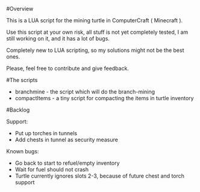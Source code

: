 #Overview

This is a LUA script for the mining turtle in ComputerCraft ( Minecraft ).

Use this script at your own risk, all stuff is not yet completely tested,
I am still working on it, and it has a lot of bugs.

Completely new to LUA scripting, so my solutions might not be the best ones.

Please, feel free to contribute and give feedback.

#The scripts

* branchmine - the script which will do the branch-mining
* compactItems - a tiny script for compacting the items in turtle inventory

#Backlog

Support:
* Put up torches in tunnels
* Add chests in tunnel as security measure

Known bugs:
* Go back to start to refuel/empty inventory
* Wait for fuel should not crash
* Turtle currently ignores slots 2-3, because of future chest and torch support
